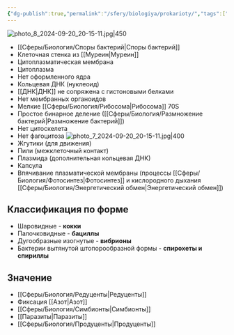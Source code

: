 ```yaml
---
{"dg-publish":true,"permalink":"/sfery/biologiya/prokarioty/","tags":["Общаябиология"]}
---
```


![photo_8_2024-09-20_20-15-11.jpg|450](/img/user/%D0%90%D1%80%D1%85%D0%B8%D0%B2/%D0%9A%D1%8D%D1%88/photo_8_2024-09-20_20-15-11.jpg)
- [[Сферы/Биология/Споры бактерий\|Споры бактерий]]
- Клеточная стенка из [[Муреин\|Муреин]]
- Цитоплазматическая мембрана
- Цитоплазма
- Нет оформленного ядра
- Кольцевая ДНК (нуклеоид)
- [[ДНК\|ДНК]] не сопряжена с гистоновыми белками
- Нет мембранных органоидов
- Мелкие [[Сферы/Биология/Рибосома\|Рибосома]] 70S
- Простое бинарное деление ([[Сферы/Биология/Размножение бактерий\|Размножение бактерий]])
- Нет цитоскелета
- Нет фагоцитоза
![photo_7_2024-09-20_20-15-11.jpg|400](/img/user/%D0%90%D1%80%D1%85%D0%B8%D0%B2/%D0%9A%D1%8D%D1%88/photo_7_2024-09-20_20-15-11.jpg)
- Жгутики (для движения)
- Пили (межклеточный контакт)
- Плазмида (дополнительная кольцевая ДНК)
- Капсула
- Впячивание плазматической мембраны (процессы [[Сферы/Биология/Фотосинтез\|Фотосинтез]] и кислородного дыхания [[Сферы/Биология/Энергетический обмен\|Энергетический обмен]])
## Классификация по форме
- Шаровидные - **кокки**
- Палочковидные - **бациллы**
- Дугообразные изогнутые - **вибрионы**
- Бактерии вытянутой штопорообразной формы - **спирохеты и спириллы**
## Значение
- [[Сферы/Биология/Редуценты\|Редуценты]]
- Фиксация [[Азот\|Азот]]
- [[Сферы/Биология/Симбионты\|Симбионты]]
- [[Паразиты\|Паразиты]]
- [[Сферы/Биология/Продуценты\|Продуценты]]

